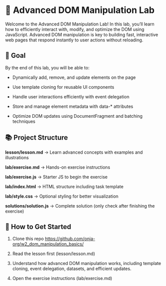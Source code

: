 # 🌟 Advanced DOM Manipulation Lab

Welcome to the Advanced DOM Manipulation Lab!
In this lab, you’ll learn how to efficiently interact with, modify, and optimize the DOM using JavaScript.
Advanced DOM manipulation is key to building fast, interactive web pages that respond instantly to user actions without reloading.

## 🎯 Goal

By the end of this lab, you will be able to:

- Dynamically add, remove, and update elements on the page

- Use template cloning for reusable UI components

- Handle user interactions efficiently with event delegation

- Store and manage element metadata with data-* attributes

- Optimize DOM updates using DocumentFragment and batching techniques

## 📚 Project Structure

**lesson/lesson.md** → Learn advanced concepts with examples and illustrations

**lab/exercise.md** → Hands-on exercise instructions

**lab/exercise.js** → Starter JS to begin the exercise

**lab/index.html** → HTML structure including task template

**lab/style.css** → Optional styling for better visualization

**solutions/solution.js** → Complete solution (only check after finishing the exercise)

## 🚀 How to Get Started

1. Clone this repo https://github.com/onja-org/w2_dom_manipulation_basics/

2. Read the lesson first (lesson/lesson.md)

3. Understand how advanced DOM manipulation works, including template cloning, event delegation, datasets, and efficient updates.

4. Open the exercise instructions (lab/exercise.md)